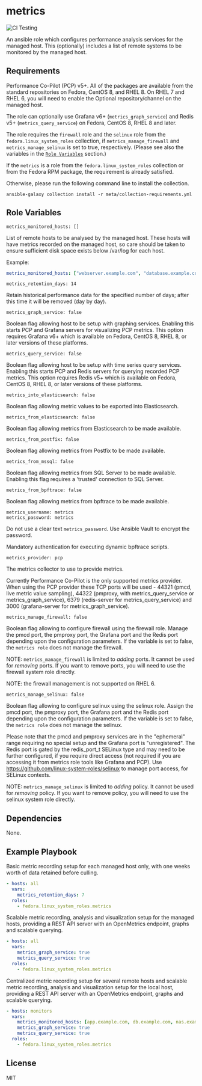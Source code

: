 # metrics
![CI Testing](https://github.com/fedora.linux_system_roles.metrics/workflows/tox/badge.svg)

An ansible role which configures performance analysis services for the managed
host.  This (optionally) includes a list of remote systems to be monitored
by the managed host.

## Requirements

Performance Co-Pilot (PCP) v5+. All of the packages are available
from the standard repositories on Fedora, CentOS 8, and RHEL 8.  On RHEL
7 and RHEL 6, you will need to enable the Optional repository/channel
on the managed host.

The role can optionally use Grafana v6+ (`metrics_graph_service`) and
Redis v5+ (`metrics_query_service`) on Fedora, CentOS 8, RHEL 8 and later.

The role requires the `firewall` role and the `selinux` role from the
`fedora.linux_system_roles` collection, if `metrics_manage_firewall`
and `metrics_manage_selinux` is set to true, respectively.
(Please see also the variables in the [`Role Variables`](#role-variables) section.)

If the `metrics` is a role from the `fedora.linux_system_roles`
collection or from the Fedora RPM package, the requirement is already
satisfied.

Otherwise, please run the following command line to install the collection.
```
ansible-galaxy collection install -r meta/collection-requirements.yml
```

## Role Variables

    metrics_monitored_hosts: []

List of remote hosts to be analysed by the managed host.
These hosts will have metrics recorded on the managed host, so care should be
taken to ensure sufficient disk space exists below /var/log for each host.

Example:

```yaml
metrics_monitored_hosts: ["webserver.example.com", "database.example.com"]
```

    metrics_retention_days: 14

Retain historical performance data for the specified number of days; after
this time it will be removed (day by day).

    metrics_graph_service: false

Boolean flag allowing host to be setup with graphing services.
Enabling this starts PCP and Grafana servers for visualizing PCP metrics.
This option requires Grafana v6+ which is available on Fedora, CentOS 8,
RHEL 8, or later versions of these platforms.

    metrics_query_service: false

Boolean flag allowing host to be setup with time series query services.
Enabling this starts PCP and Redis servers for querying recorded PCP metrics.
This option requires Redis v5+ which is available on Fedora, CentOS 8,
RHEL 8, or later versions of these platforms.

    metrics_into_elasticsearch: false

Boolean flag allowing metric values to be exported into Elasticsearch.

    metrics_from_elasticsearch: false

Boolean flag allowing metrics from Elasticsearch to be made available.

    metrics_from_postfix: false

Boolean flag allowing metrics from Postfix to be made available.

    metrics_from_mssql: false

Boolean flag allowing metrics from SQL Server to be made available.
Enabling this flag requires a 'trusted' connection to SQL Server.

    metrics_from_bpftrace: false

Boolean flag allowing metrics from bpftrace to be made available.

    metrics_username: metrics
    metrics_password: metrics

Do not use a clear text `metrics_password`.  Use Ansible Vault to
encrypt the password.

Mandatory authentication for executing dynamic bpftrace scripts.

    metrics_provider: pcp

The metrics collector to use to provide metrics.

Currently Performance Co-Pilot is the only supported metrics provider.
When using the PCP provider these TCP ports will be used - 44321 (pmcd,
live metric value sampling), 44322 (pmproxy, with metrics_query_service
or metrics_graph_service), 6379 (redis-server for metrics_query_service)
and 3000 (grafana-server for metrics_graph_service).

    metrics_manage_firewall: false

Boolean flag allowing to configure firewall using the firewall role.
Manage the pmcd port, the pmproxy port, the Grafana port and the Redis
port depending upon the configuration parameters.
If the variable is set to false, the `metrics role` does not manage the
firewall.

NOTE: `metrics_manage_firewall` is limited to *adding* ports.
It cannot be used for *removing* ports.
If you want to remove ports, you will need to use the firewall system
role directly.

NOTE: the firewall management is not supported on RHEL 6.

    metrics_manage_selinux: false

Boolean flag allowing to configure selinux using the selinux role.
Assign the pmcd port, the pmproxy port, the Grafana port and the Redis
port depending upon the configuration parameters.
If the variable is set to false, the `metrics role` does not manage the
selinux.

Please note that the pmcd and pmproxy services are in the "ephemeral"
range requiring no special setup and the Grafana port is "unregistered".
The Redis port is gated by the redis_port_t SELinux type and may need to
be further configured, if you require direct access (not required if you
are accessing it from metrics role tools like Grafana and PCP).
Use https://github.com/linux-system-roles/selinux to manage port access,
for SELinux contexts.

NOTE: `metrics_manage_selinux` is limited to *adding* policy.
It cannot be used for *removing* policy.
If you want to remove policy, you will need to use the selinux system
role directly.

## Dependencies

None.

## Example Playbook

Basic metric recording setup for each managed host only, with one
weeks worth of data retained before culling.

```yaml
- hosts: all
  vars:
    metrics_retention_days: 7
  roles:
    - fedora.linux_system_roles.metrics
```

Scalable metric recording, analysis and visualization setup for
the managed hosts, providing a REST API server with an OpenMetrics
endpoint, graphs and scalable querying.

```yaml
- hosts: all
  vars:
    metrics_graph_service: true
    metrics_query_service: true
  roles:
    - fedora.linux_system_roles.metrics
```

Centralized metric recording setup for several remote hosts and
scalable metric recording, analysis and visualization setup for
the local host, providing a REST API server with an OpenMetrics
endpoint, graphs and scalable querying.

```yaml
- hosts: monitors
  vars:
    metrics_monitored_hosts: [app.example.com, db.example.com, nas.example.com]
    metrics_graph_service: true
    metrics_query_service: true
  roles:
    - fedora.linux_system_roles.metrics
```

## License

MIT
